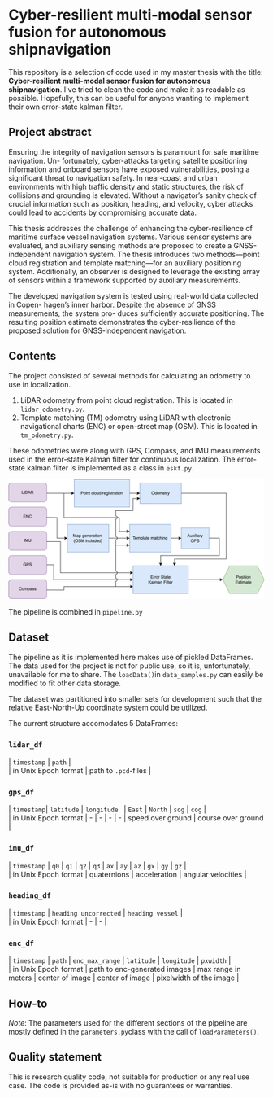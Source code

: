 # Cyber-resilient multi-modal sensor fusion for autonomous shipnavigation

This repository is a selection of code used in my master thesis with the title: **Cyber-resilient multi-modal sensor fusion for autonomous shipnavigation**. I've tried to clean the code and make it as readable as possible. Hopefully, this can be useful for anyone wanting to implement their own error-state kalman filter.

## Project abstract
Ensuring the integrity of navigation sensors is paramount for safe maritime navigation. Un- fortunately, cyber-attacks targeting satellite positioning information and onboard sensors have exposed vulnerabilities, posing a significant threat to navigation safety. In near-coast and urban environments with high traffic density and static structures, the risk of collisions and grounding is elevated. Without a navigator’s sanity check of crucial information such as position, heading, and velocity, cyber attacks could lead to accidents by compromising accurate data.

This thesis addresses the challenge of enhancing the cyber-resilience of maritime surface vessel navigation systems. Various sensor systems are evaluated, and auxiliary sensing methods are proposed to create a GNSS-independent navigation system. The thesis introduces two methods—point cloud registration and template matching—for an auxiliary positioning system. Additionally, an observer is designed to leverage the existing array of sensors within a framework supported by auxiliary measurements.

The developed navigation system is tested using real-world data collected in Copen- hagen’s inner harbor. Despite the absence of GNSS measurements, the system pro- duces sufficiently accurate positioning. The resulting position estimate demonstrates the cyber-resilience of the proposed solution for GNSS-independent navigation.

## Contents

The project consisted of several methods for calculating an odometry to use in localization.
1. LiDAR odometry from point cloud registration. This is located in `lidar_odometry.py`.
2. Template matching (TM) odometry using LiDAR with electronic navigational charts (ENC) or open-street map (OSM). This is located in `tm_odometry.py`.

These odometries were along with GPS, Compass, and IMU measurements used in the error-state Kalman filter for continuous localization. The error-state kalman filter is implemented as a class in `eskf.py`.

![Project pipeline](/imgs/full_pipeline.png "Project pipeline")

The pipeline is combined in `pipeline.py`

## Dataset

The pipeline as it is implemented here makes use of pickled DataFrames. The data used for the project is not for public use, so it is, unfortunately, unavailable for me to share. The `loadData()`in `data_samples.py` can easily be modified to fit other data storage.

The dataset was partitioned into smaller sets for development such that the relative East-North-Up coordinate system could be utilized.

The current structure accomodates 5 DataFrames: 
### `lidar_df`

| `timestamp` | `path` |  
| in Unix Epoch format | path to `.pcd`-files |

### `gps_df`

| `timestamp`| `latitude` | `longitude ` | `East` | `North` | `sog` | `cog` |  
| in Unix Epoch format | - | - | - | - | speed over ground | course over ground |

### `imu_df`

| `timestamp` | `q0` | `q1` | `q2` | `q3` | `ax` | `ay` | `az` | `gx` | `gy` | `gz` |  
| in Unix Epoch format | quaternions | acceleration | angular velocities |

### `heading_df`

| `timestamp` | `heading uncorrected` | `heading vessel` |  
| in Unix Epoch format | - | - |

### `enc_df`

| `timestamp` | `path` | `enc_max_range` | `latitude` | `longitude` | `pxwidth` |  
| in Unix Epoch format | path to enc-generated images | max range in meters | center of image | center of image | pixelwidth of the image |

## How-to

*Note*: The parameters used for the different sections of the pipeline are mostly defined in the `parameters.py`class with the call of `loadParameters()`.

## Quality statement 

This is research quality code, not suitable for production or any real use case. The code is provided as-is with no guarantees or warranties.

